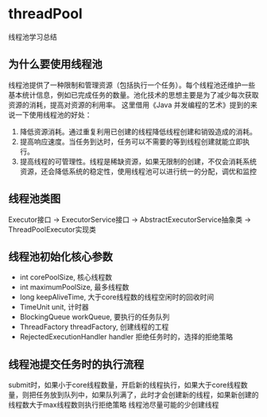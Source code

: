 # threadPool
线程池学习总结

## 为什么要使用线程池
  线程池提供了一种限制和管理资源（包括执行一个任务）。每个线程池还维护一些基本统计信息，例如已完成任务的数量。池化技术的思想主要是为了减少每次获取资源的消耗，提高对资源的利用率。
这里借用《Java 并发编程的艺术》提到的来说一下使用线程池的好处：
1. 降低资源消耗。通过重复利用已创建的线程降低线程创建和销毁造成的消耗。
2. 提高响应速度。当任务到达时，任务可以不需要的等到线程创建就能立即执行。
3. 提高线程的可管理性。线程是稀缺资源，如果无限制的创建，不仅会消耗系统资源，还会降低系统的稳定性，使用线程池可以进行统一的分配，调优和监控
## 线程池类图
 Executor接口 -> ExecutorService接口 -> AbstractExecutorService抽象类 -> ThreadPoolExecutor实现类
## 线程池初始化核心参数
 + int corePoolSize,  核心线程数
 + int maximumPoolSize,  最多线程数
 + long keepAliveTime, 大于core线程数的线程空闲时的回收时间
 + TimeUnit unit,  计时器
 + BlockingQueue<Runnable> workQueue,  要执行的任务队列
 + ThreadFactory threadFactory,  创建线程的工程
 + RejectedExecutionHandler handler  拒绝任务时的，选择的拒绝策略
 ## 线程池提交任务时的执行流程
 submit时，如果小于core线程数量，开启新的线程执行，如果大于core线程数量，则把任务放到队列中，如果队列满了，此时才会创建新的线程，如果新创建的线程数大于max线程数则执行拒绝策略
 线程池尽量可能的少创建线程

